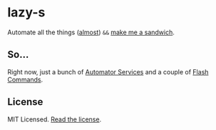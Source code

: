 # lazy-s

Automate all the things ([almost](http://apple.stackexchange.com/questions/161650/can-i-add-actions-to-control-automator-to-automator)) `&&` [make me a sandwich](http://xkcd.com/149/).


## So...

Right now, just a bunch of [Automator Services](https://github.com/blvz/lazy-s/tree/master/mac/services) and a couple of [Flash Commands](https://github.com/blvz/lazy-s/tree/master/flash/commands).


## License

MIT Licensed. [Read the license](https://github.com/blvz/lazy-s/blob/master/LICENSE).
